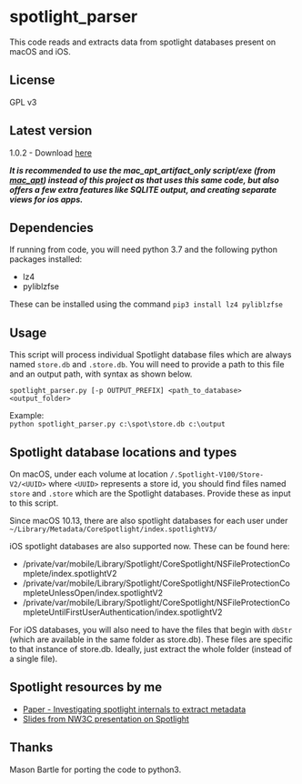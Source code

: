 # spotlight_parser
This code reads and extracts data from spotlight databases present on macOS and iOS.  

## License
GPL v3

## Latest version
1.0.2 - Download [here](https://github.com/ydkhatri/spotlight_parser/releases)

_**It is recommended to use the mac_apt_artifact_only script/exe (from [mac_apt](https://github.com/ydkhatri/mac_apt)) instead of this project as that uses this same code, but also offers a few extra features like SQLITE output, and creating separate views for ios apps.**_

## Dependencies  
If running from code, you will need python 3.7 and the following python packages installed:

* lz4
* pyliblzfse

These can be installed using the command `pip3 install lz4 pyliblzfse`

## Usage

This script will process individual Spotlight database files which are always named `store.db` and `.store.db`. You will need to provide a path to this file and an output path, with syntax as shown below.

`spotlight_parser.py [-p OUTPUT_PREFIX] <path_to_database>  <output_folder>`

Example:  
`python spotlight_parser.py c:\spot\store.db c:\output`

## Spotlight database locations and types
On macOS, under each volume at location `/.Spotlight-V100/Store-V2/<UUID>` where `<UUID>` represents a store id, you should find files named `store` and `.store` which are the Spotlight databases. Provide these as input to this script.

Since macOS 10.13, there are also spotlight databases for each user under `~/Library/Metadata/CoreSpotlight/index.spotlightV3/` 

iOS spotlight databases are also supported now. These can be found here:
* /private/var/mobile/Library/Spotlight/CoreSpotlight/NSFileProtectionComplete/index.spotlightV2
* /private/var/mobile/Library/Spotlight/CoreSpotlight/NSFileProtectionCompleteUnlessOpen/index.spotlightV2
* /private/var/mobile/Library/Spotlight/CoreSpotlight/NSFileProtectionCompleteUntilFirstUserAuthentication/index.spotlightV2

For iOS databases, you will also need to have the files that begin with `dbStr` (which are available 
in the same folder as store.db). These files are specific to that instance of store.db. Ideally, just extract the whole folder (instead of a single file). 

## Spotlight resources by me
- [Paper - Investigating spotlight internals to extract metadata](https://www.sciencedirect.com/science/article/pii/S1742287618300860)  
- [Slides from NW3C presentation on Spotlight](https://github.com/ydkhatri/Presentations/blob/master/NW3C%20Spotlight%20on%20iOS%20and%20macOS-%20December%202020.pdf)

## Thanks  
Mason Bartle for porting the code to python3.
